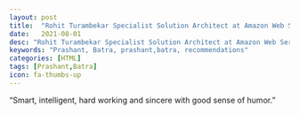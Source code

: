 ```yaml
---
layout: post
title:  "Rohit Turambekar Specialist Solution Architect at Amazon Web Services, Berlin, Germany"
date:   2021-08-01
desc: "Rohit Turambekar Specialist Solution Architect at Amazon Web Services, Berlin, Germany"
keywords: "Prashant, Batra, prashant,batra, recommendations"
categories: [HTML]
tags: [Prashant,Batra]
icon: fa-thumbs-up
---
```


“Smart, intelligent, hard working and sincere with good sense of humor.”

